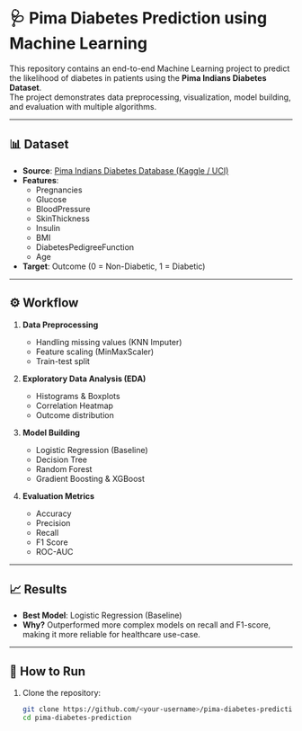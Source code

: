 # 🩺 Pima Diabetes Prediction using Machine Learning

This repository contains an end-to-end Machine Learning project to predict the likelihood of diabetes in patients using the **Pima Indians Diabetes Dataset**.  
The project demonstrates data preprocessing, visualization, model building, and evaluation with multiple algorithms.

---

## 📊 Dataset
- **Source**: [Pima Indians Diabetes Database (Kaggle / UCI)](https://www.kaggle.com/datasets/uciml/pima-indians-diabetes-database)
- **Features**:  
  - Pregnancies  
  - Glucose  
  - BloodPressure  
  - SkinThickness  
  - Insulin  
  - BMI  
  - DiabetesPedigreeFunction  
  - Age  
- **Target**: Outcome (0 = Non-Diabetic, 1 = Diabetic)

---

## ⚙️ Workflow
1. **Data Preprocessing**
   - Handling missing values (KNN Imputer)
   - Feature scaling (MinMaxScaler)
   - Train-test split

2. **Exploratory Data Analysis (EDA)**
   - Histograms & Boxplots
   - Correlation Heatmap
   - Outcome distribution

3. **Model Building**
   - Logistic Regression (Baseline)
   - Decision Tree
   - Random Forest
   - Gradient Boosting & XGBoost

4. **Evaluation Metrics**
   - Accuracy
   - Precision
   - Recall
   - F1 Score
   - ROC-AUC

---

## 📈 Results
- **Best Model**: Logistic Regression (Baseline)  
- **Why?** Outperformed more complex models on recall and F1-score, making it more reliable for healthcare use-case.

---

## 🚀 How to Run
1. Clone the repository:
   ```bash
   git clone https://github.com/<your-username>/pima-diabetes-prediction.git
   cd pima-diabetes-prediction
